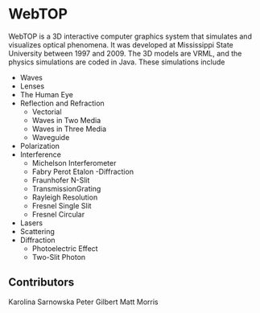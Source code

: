 WebTOP
======

WebTOP is a 3D interactive computer graphics system that simulates and visualizes optical phenomena. It was developed at Mississippi State University between 1997 and 2009. The 3D models are VRML, and the physics simulations are coded in Java. These simulations include 
- Waves
- Lenses
- The Human Eye
- Reflection and Refraction
  - Vectorial
  - Waves in Two Media
  - Waves in Three Media
  - Waveguide
- Polarization
- Interference
  - Michelson Interferometer
  - Fabry Perot Etalon
-Diffraction
  - Fraunhofer N-Slit
  - TransmissionGrating
  - Rayleigh Resolution
  - Fresnel Single Slit
  - Fresnel Circular
- Lasers
- Scattering
- Diffraction
  - Photoelectric Effect
  - Two-Slit Photon

Contributors
------------
Karolina Sarnowska
Peter Gilbert
Matt Morris
